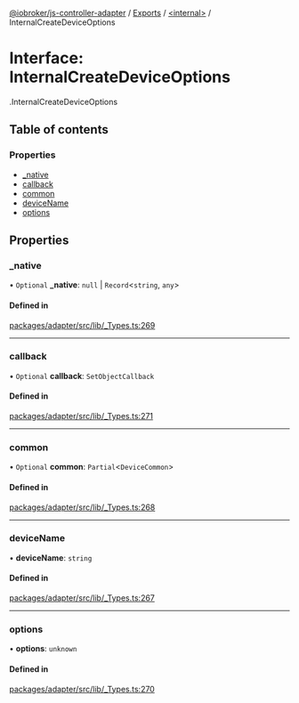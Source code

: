 [@iobroker/js-controller-adapter](../README.md) / [Exports](../modules.md) / [<internal\>](../modules/internal_.md) / InternalCreateDeviceOptions

# Interface: InternalCreateDeviceOptions

[<internal>](../modules/internal_.md).InternalCreateDeviceOptions

## Table of contents

### Properties

- [\_native](internal_.InternalCreateDeviceOptions.md#_native)
- [callback](internal_.InternalCreateDeviceOptions.md#callback)
- [common](internal_.InternalCreateDeviceOptions.md#common)
- [deviceName](internal_.InternalCreateDeviceOptions.md#devicename)
- [options](internal_.InternalCreateDeviceOptions.md#options)

## Properties

### \_native

• `Optional` **\_native**: ``null`` \| `Record`<`string`, `any`\>

#### Defined in

[packages/adapter/src/lib/_Types.ts:269](https://github.com/ioBroker/ioBroker.js-controller/blob/c4a73b71/packages/adapter/src/lib/_Types.ts#L269)

___

### callback

• `Optional` **callback**: `SetObjectCallback`

#### Defined in

[packages/adapter/src/lib/_Types.ts:271](https://github.com/ioBroker/ioBroker.js-controller/blob/c4a73b71/packages/adapter/src/lib/_Types.ts#L271)

___

### common

• `Optional` **common**: `Partial`<`DeviceCommon`\>

#### Defined in

[packages/adapter/src/lib/_Types.ts:268](https://github.com/ioBroker/ioBroker.js-controller/blob/c4a73b71/packages/adapter/src/lib/_Types.ts#L268)

___

### deviceName

• **deviceName**: `string`

#### Defined in

[packages/adapter/src/lib/_Types.ts:267](https://github.com/ioBroker/ioBroker.js-controller/blob/c4a73b71/packages/adapter/src/lib/_Types.ts#L267)

___

### options

• **options**: `unknown`

#### Defined in

[packages/adapter/src/lib/_Types.ts:270](https://github.com/ioBroker/ioBroker.js-controller/blob/c4a73b71/packages/adapter/src/lib/_Types.ts#L270)
